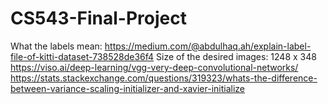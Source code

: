 # CS543-Final-Project

What the labels mean: https://medium.com/@abdulhaq.ah/explain-label-file-of-kitti-dataset-738528de36f4
Size of the desired images: 1248 x 348
https://viso.ai/deep-learning/vgg-very-deep-convolutional-networks/
https://stats.stackexchange.com/questions/319323/whats-the-difference-between-variance-scaling-initializer-and-xavier-initialize